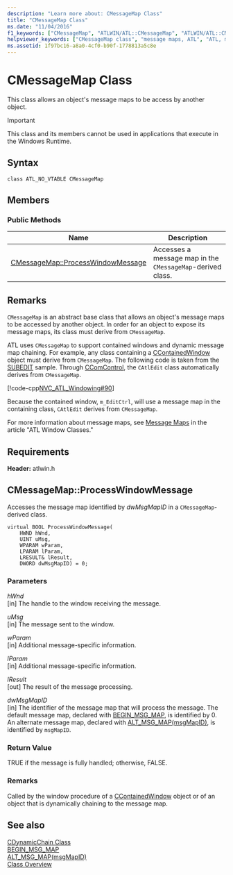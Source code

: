 ```yaml
---
description: "Learn more about: CMessageMap Class"
title: "CMessageMap Class"
ms.date: "11/04/2016"
f1_keywords: ["CMessageMap", "ATLWIN/ATL::CMessageMap", "ATLWIN/ATL::CMessageMap::ProcessWindowMessage"]
helpviewer_keywords: ["CMessageMap class", "message maps, ATL", "ATL, message handlers"]
ms.assetid: 1f97bc16-a8a0-4cf0-b90f-1778813a5c8e
---
```

# CMessageMap Class

This class allows an object's message maps to be access by another object.

> [!IMPORTANT]
> This class and its members cannot be used in applications that execute in the Windows Runtime.

## Syntax

```
class ATL_NO_VTABLE CMessageMap
```

## Members

### Public Methods

|Name|Description|
|----------|-----------------|
|[CMessageMap::ProcessWindowMessage](#processwindowmessage)|Accesses a message map in the `CMessageMap`-derived class.|

## Remarks

`CMessageMap` is an abstract base class that allows an object's message maps to be accessed by another object. In order for an object to expose its message maps, its class must derive from `CMessageMap`.

ATL uses `CMessageMap` to support contained windows and dynamic message map chaining. For example, any class containing a [CContainedWindow](../../atl/reference/ccontainedwindowt-class.md) object must derive from `CMessageMap`. The following code is taken from the [SUBEDIT](https://github.com/Microsoft/VCSamples/tree/master/VC2008Samples/ATL/Controls/SubEdit) sample. Through [CComControl](../../atl/reference/ccomcontrol-class.md), the `CAtlEdit` class automatically derives from `CMessageMap`.

[!code-cpp[NVC_ATL_Windowing#90](../../atl/codesnippet/cpp/cmessagemap-class_1.h)]

Because the contained window, `m_EditCtrl`, will use a message map in the containing class, `CAtlEdit` derives from `CMessageMap`.

For more information about message maps, see [Message Maps](../../atl/message-maps-atl.md) in the article "ATL Window Classes."

## Requirements

**Header:** atlwin.h

## <a name="processwindowmessage"></a> CMessageMap::ProcessWindowMessage

Accesses the message map identified by *dwMsgMapID* in a `CMessageMap`-derived class.

```
virtual BOOL ProcessWindowMessage(
    HWND hWnd,
    UINT uMsg,
    WPARAM wParam,
    LPARAM lParam,
    LRESULT& lResult,
    DWORD dwMsgMapID) = 0;
```

### Parameters

*hWnd*<br/>
[in] The handle to the window receiving the message.

*uMsg*<br/>
[in] The message sent to the window.

*wParam*<br/>
[in] Additional message-specific information.

*lParam*<br/>
[in] Additional message-specific information.

*lResult*<br/>
[out] The result of the message processing.

*dwMsgMapID*<br/>
[in] The identifier of the message map that will process the message. The default message map, declared with [BEGIN_MSG_MAP](message-map-macros-atl.md#begin_msg_map), is identified by 0. An alternate message map, declared with [ALT_MSG_MAP(msgMapID)](message-map-macros-atl.md#alt_msg_map), is identified by `msgMapID`.

### Return Value

TRUE if the message is fully handled; otherwise, FALSE.

### Remarks

Called by the window procedure of a [CContainedWindow](../../atl/reference/ccontainedwindowt-class.md) object or of an object that is dynamically chaining to the message map.

## See also

[CDynamicChain Class](../../atl/reference/cdynamicchain-class.md)<br/>
[BEGIN_MSG_MAP](message-map-macros-atl.md#begin_msg_map)<br/>
[ALT_MSG_MAP(msgMapID)](message-map-macros-atl.md#alt_msg_map)<br/>
[Class Overview](../../atl/atl-class-overview.md)
